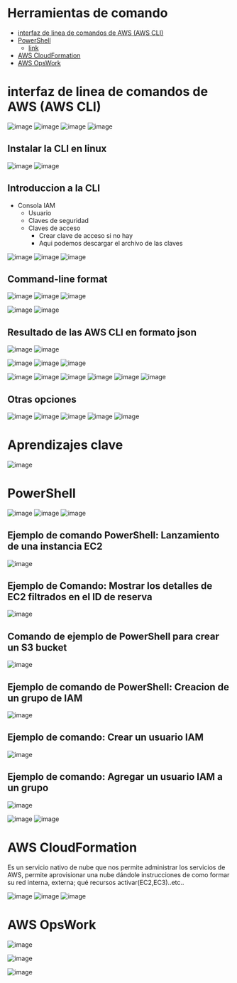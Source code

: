 # Herramientas de comando
- [interfaz de linea de comandos de AWS (AWS CLI)]()
- [PowerShell]()
  - [link](https://awsrestart.vitalsource.com/reader/books/JWADMINDEVTOOLS35ES/pageid/1) 
- [AWS CloudFormation]() 
- [AWS OpsWork]()

# interfaz de linea de comandos de AWS (AWS CLI)

![image](https://user-images.githubusercontent.com/42829215/171681227-9e24bf30-4b36-40f3-87b0-2cccd08b4871.png)
![image](https://user-images.githubusercontent.com/42829215/171681287-f5d60855-bf6f-4580-a4f3-964af7639f31.png)
![image](https://user-images.githubusercontent.com/42829215/171681380-8dce4d6d-53c2-4f0c-87f1-ed869696a7aa.png)
![image](https://user-images.githubusercontent.com/42829215/171681397-429add08-7dea-4a34-97f1-878ccff1d6a1.png)

## Instalar la CLI en linux 

![image](https://user-images.githubusercontent.com/42829215/171681575-de2297a1-2de7-4ecb-9362-8a02cde6be9e.png)
![image](https://user-images.githubusercontent.com/42829215/171681664-a8752453-cdff-4158-b44b-cb81036daad1.png)

## Introduccion a la CLI 

- Consola IAM
  - Usuario
  - Claves de seguridad 
  - Claves de acceso 
    - Crear clave de acceso si no hay
    - Aqui podemos descargar el archivo de las claves 

![image](https://user-images.githubusercontent.com/42829215/171682229-15bbe79d-6f11-468a-bc50-854d43094d49.png)
![image](https://user-images.githubusercontent.com/42829215/171682246-3bad2b75-9a98-457d-a37d-ed68927c1eb0.png)
![image](https://user-images.githubusercontent.com/42829215/171682423-217322ae-aa94-4d64-ac9a-5e20f0bb5956.png)

## Command-line format

![image](https://user-images.githubusercontent.com/42829215/171691203-d68120b1-d6c8-4dc9-8286-07ec6f333fe7.png)
![image](https://user-images.githubusercontent.com/42829215/171691238-27134c2f-1064-4b24-8904-1ab1a380c06e.png)
![image](https://user-images.githubusercontent.com/42829215/171691397-9a041d91-2d1c-451a-b260-da05e5108c63.png)

![image](https://user-images.githubusercontent.com/42829215/171691636-5d9ecf1c-8220-46bb-9531-cceab6655e28.png)
![image](https://user-images.githubusercontent.com/42829215/171691697-53257c59-db56-4a5e-9058-18c9ce289fae.png)

## Resultado de las AWS CLI en formato json 

![image](https://user-images.githubusercontent.com/42829215/171692055-376c514b-423e-4094-a38f-8a5950c9df12.png)
![image](https://user-images.githubusercontent.com/42829215/171692091-7881b4c6-5d5f-45cc-b526-ff899fc3cef8.png)

![image](https://user-images.githubusercontent.com/42829215/171692695-8523f50d-fe65-4a31-8af2-d7fe01b2e6d8.png)
![image](https://user-images.githubusercontent.com/42829215/171692737-98a702ae-d3ba-4934-a3c5-a070d5d29950.png)
![image](https://user-images.githubusercontent.com/42829215/171692868-df3c72a6-5379-46e5-8a6f-344ede8c5b43.png)

![image](https://user-images.githubusercontent.com/42829215/171693246-191a360b-25ae-4406-b9b8-3169c6748d3f.png)
![image](https://user-images.githubusercontent.com/42829215/171693284-8e50f2e8-609b-4fa4-9566-d84849c22ca3.png)
![image](https://user-images.githubusercontent.com/42829215/171696601-7a8ebc15-217b-47b5-82aa-6f1816e17535.png)
![image](https://user-images.githubusercontent.com/42829215/171696619-20641e33-0643-4b4c-9cf7-b45724c9fe37.png)
![image](https://user-images.githubusercontent.com/42829215/171696797-cb31e5b2-6773-4e21-a95b-0d4f8dc8eb6c.png)
![image](https://user-images.githubusercontent.com/42829215/171696832-30a55040-3d07-4abe-8a42-c200045a71d1.png)

## Otras opciones
![image](https://user-images.githubusercontent.com/42829215/171696960-04b20f20-6453-41a7-97a2-8c6b05bfa217.png)
![image](https://user-images.githubusercontent.com/42829215/171696986-00fc882d-1303-49a2-923b-973001d990cc.png)
![image](https://user-images.githubusercontent.com/42829215/171697149-78fd05b6-8670-4842-955b-b5bc4318176f.png)
![image](https://user-images.githubusercontent.com/42829215/171697166-455be157-a447-4056-9ee1-70be4516a4a8.png)
![image](https://user-images.githubusercontent.com/42829215/171697288-10a113e6-2863-4be1-b55c-97c08c97715b.png)



# Aprendizajes clave
![image](https://user-images.githubusercontent.com/42829215/171697305-0f7ff6ed-8eff-4d3b-bb3b-f9ca0471713b.png)

# PowerShell
![image](https://user-images.githubusercontent.com/42829215/171915503-d6714e9b-fbc9-4f95-99d9-130c19db4bb8.png)
![image](https://user-images.githubusercontent.com/42829215/171915665-162a4247-b612-4331-8e04-b8fa26a0609d.png)
![image](https://user-images.githubusercontent.com/42829215/171915878-f8b799be-6cc9-4b4d-875d-8113018fa5ab.png)

## Ejemplo de comando PowerShell: Lanzamiento de una instancia EC2

![image](https://user-images.githubusercontent.com/42829215/171916070-231c152e-1769-4928-9005-2dd467bb2d0e.png)

## Ejemplo de Comando: Mostrar los detalles de EC2 filtrados en el ID  de reserva
![image](https://user-images.githubusercontent.com/42829215/171916263-03c24d2a-ef1b-48ec-b34f-55f5b55db5ac.png)

## Comando de ejemplo de PowerShell para crear un S3 bucket 

![image](https://user-images.githubusercontent.com/42829215/171916531-6179a857-f734-436e-82a5-e8319f23f8d0.png)

## Ejemplo de comando de PowerShell: Creacion de un grupo de IAM

![image](https://user-images.githubusercontent.com/42829215/171917582-b62b9035-430a-4f0d-9f52-e10edb28a3d0.png)

## Ejemplo de comando: Crear un usuario IAM

![image](https://user-images.githubusercontent.com/42829215/171917740-1eacc29e-a6c4-464c-a6e9-91b25f18bf33.png)

## Ejemplo de comando: Agregar un usuario IAM a un grupo

![image](https://user-images.githubusercontent.com/42829215/171917897-16c2b5ec-033b-41f7-b1b2-24ae30aeff23.png)

![image](https://user-images.githubusercontent.com/42829215/171918063-aa9ed8d5-177a-4a9f-9845-53365d1eb03d.png)
![image](https://user-images.githubusercontent.com/42829215/171918084-0d28317a-89da-435e-87ab-6545274dbd33.png)

# AWS CloudFormation 

Es un servicio nativo de nube que nos permite administrar los servicios de AWS, permite aprovisionar una nube dándole instrucciones  de como formar su red interna, externa; qué recursos activar(EC2,EC3)..etc..
 

![image](https://user-images.githubusercontent.com/42829215/171918549-e9aec1ba-54c6-431f-8710-059954fa0ee5.png)
![image](https://user-images.githubusercontent.com/42829215/171918619-a2d9bd0d-9c35-4df1-b7ca-e88acc22946b.png)
![image](https://user-images.githubusercontent.com/42829215/171919258-6f92ee55-848d-4257-8140-bb8a2a18aab8.png)

# AWS OpsWork

![image](https://user-images.githubusercontent.com/42829215/171921533-c1740805-c274-47a7-88ba-99d11e653322.png)

![image](https://user-images.githubusercontent.com/42829215/171921584-9e9b3588-87c1-4446-91d9-6d2d381e3f11.png)

![image](https://user-images.githubusercontent.com/42829215/171921650-ce50a50a-21c6-44ce-be91-eddcd2985d9b.png)
